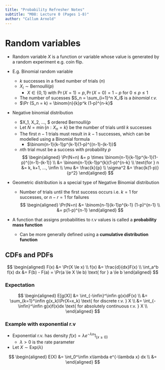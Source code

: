 ```yaml
---
title: "Probability Refresher Notes"
subtitle: "M08: Lecture 0 (Pages 1-8)"
author: "Callum Arnold"
---
```


# Random variables

- Random variable $X$ is a function or variable whose value is generated by a
  random experiment e.g. coin flip.

- E.g. Binomial random variable
  - $k$ successes in a fixed number of trials ($n$)
  - $X_i \sim \text{Bernoulli}(p)$
    - $X \in \{0, 1\} \text{ with } \Pr(X=1)=p, \Pr(X=0)=1-p \text{ for } 0 \le p \le 1$
  - The number of sucesses $S_n = \sum_{i=1}^n X_i$ is a *binomial r.v.*
  - $\Pr (S_n = k) = \binom{n}{k}p^k (1-p)^{n-k}$
- Negative binomial distribution
  - $X_1, X_2, ..., $ ordered $\text{Bernoulli}(p$
  - Let $N=\min\{n:X_n = k\}$ be the number of trials until $k$ successes
  - The first $n-1$ trials must result in $k-1$ successes, which can be modelled
    using a Binomial formula
    - $\binom{n-1}{k-1}p^{k-1}(1-p)^{(n-1)-(k-1)}$
  - $n$th trial must be a success with probability $p$
$$
\begin{aligned}
    \Pr(N=n) &= p \times \binom{n-1}{k-1}p^{k-1}(1-p)^{(n-1)-(k-1)} \\
    &= \binom{n-1}{k-1}p^{k}(1-p)^{n-k} \\
    \text{for } n &= k, k+1, ..., \infin \\
    \mu &= \frac{k}{p} \\
    \sigma^2 &= \frac{k(1-p)}{p^2}
\end{aligned}
$$

- Geometric distribution is a special type of Negative Binomial distribution
  - Number of trials until the first success occurs i.e. $k=1$ for successes, or
    $n-r=1$ for failures
$$
\begin{aligned}
    \Pr(N=n) &= \binom{n-1}{k-1}p^{k-1} (1-p)^{n-1} \\
    &= p(1-p)^{n-1}
\end{aligned}
$$

- A function that assigns probabilities to r.v values is called a **probability
  mass function**
  - Can be more generally defined using a **cumulative distribution function**

## CDFs and PDFs

$$
\begin{aligned}
    F(x) &= \Pr(X \le x) \\
    f(x) &= \frac{d}{dx}F(x) \\
    \int_a^b f(x) dx &= F(b) - F(a) = \Pr(a \le X \le b) \text{ for } a \le b
\end{aligned}
$$

### Expectation

$$
\begin{aligned}
    E[g(X)] &= \int_{-\infin}^\infin g(x)dF(x) \\
    &= \sum_{k=1}^\infin g(x_k)\Pr(X=x_k) \text{ for discrete r.v. } X \\
    &= \int_{-\infin}^\infin g(x)f(x)dx \text{ for absolutely continuous r.v. } X \\
\end{aligned}
$$

### Example with exponential r.v

- Exponential r.v. has density $f(x) = \lambda e^{-\lambda x} 1_{\{x \ge 0\}}$
  - $\lambda > 0$ is the rate parameter
- Let $X \sim \text{Exp}(\lambda)$

$$
\begin{aligned}
    E(X) &= \int_0^\infin x\lambda e^{-\lambda x} dx \\
    &= 
\end{aligned}
$$